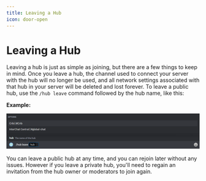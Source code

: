 ```yaml
---
title: Leaving a Hub
icon: door-open
---
```


# Leaving a Hub

Leaving a hub is just as simple as joining, but there are a few things to keep in mind. Once you leave a hub, the channel used to connect your server with the hub will no longer be used, and all network settings associated with that hub in your server will be deleted and lost forever. To leave a public hub, use the `/hub leave` command followed by the hub name, like this:

**Example:**

![](../.gitbook/assets/HubLeave.png)

You can leave a public hub at any time, and you can rejoin later without any issues. However if you leave a private hub, you'll need to regain an invitation from the hub owner or moderators to join again.
